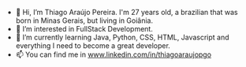- 👋 Hi, I’m Thiago Araújo Pereira. I'm 27 years old, a brazilian that was born in Minas Gerais, but living in Goiânia.
- 👀 I’m interested in FullStack Development.
- 🌱 I’m currently learning Java, Python, CSS, HTML, Javascript and everything I need to become a great developer.
- 📫 You can find me in www.linkedin.com/in/thiagoaraujopgo
<!---
thiago-a-pereira/thiago-a-pereira is a ✨ special ✨ repository because its `README.md` (this file) appears on your GitHub profile.
You can click the Preview link to take a look at your changes.
--->
